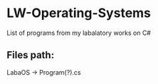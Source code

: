 # LW-Operating-Systems
List of programs from my labalatory works on C#

## Files path:
LabaOS -> Program(?).cs
